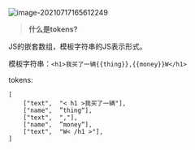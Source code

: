 





![image-20210717165612249](C:\Users\Administrator\AppData\Roaming\Typora\typora-user-images\image-20210717165612249.png)

> **什么是tokens?**

JS的嵌套数组，模板字符串的JS表示形式。

模板字符串：``<h1>我买了一辆{{thing}},{{money}}W</h1>``

tokens: 

```
[
	["text",  "< h1 >我买了一辆"],
	["name",  ”thing“],
	["text",  ","],
	["name",  ”money“],
    ["text",  "W< /h1 >"],
]
```




